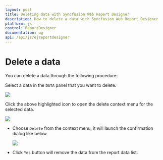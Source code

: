 ```yaml
---
layout: post
title: Deleting data with Syncfusion Web Report Designer
description: How to delete a data with Syncfusion Web Report Designer
platform: js
control: ReportDesigner
documentation: ug
api: /api/js/ejreportdesigner
---
```


# Delete a data

You can delete a data through the following procedure:

Select a data in the `DATA` panel that you want to delete.

![](images/Deleting-Data.png)

Click the above highlighted icon to open the delete context menu for the selected data.

![](images/Delete-Data-Context.png)

* Choose `Delete` from the context menu, it will launch the confirmation dialog like below.

  ![](images/Delete-Data.png)

* Click `Yes` button will remove the data from the report data list.